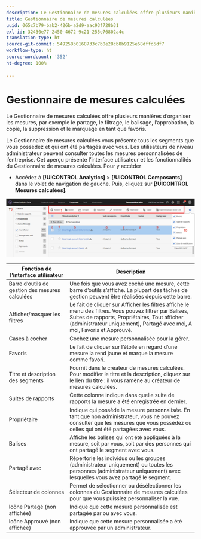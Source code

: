 ```yaml
---
description: Le Gestionnaire de mesures calculées offre plusieurs manières d’organiser les mesures, par exemple le partage, le filtrage, le balisage, l’approbation, la copie, la suppression et le marquage en tant que favoris.
title: Gestionnaire de mesures calculées
uuid: 065c7b79-bab2-426b-a2d9-aac93f728b31
exl-id: 32430e77-2450-4672-9c21-255e76802a4c
translation-type: ht
source-git-commit: 549258b0168733c7b0e28cb8b9125e68dffd5df7
workflow-type: ht
source-wordcount: '352'
ht-degree: 100%

---
```


# Gestionnaire de mesures calculées

Le Gestionnaire de mesures calculées offre plusieurs manières d’organiser les mesures, par exemple le partage, le filtrage, le balisage, l’approbation, la copie, la suppression et le marquage en tant que favoris.

Le Gestionnaire de mesures calculées vous présente tous les segments que vous possédez et qui ont été partagés avec vous. Les utilisateurs de niveau administrateur peuvent consulter toutes les mesures personnalisées de l’entreprise. Cet aperçu présente l’interface utilisateur et les fonctionnalités du Gestionnaire de mesures calculées. Pour y accéder

* Accédez à **[!UICONTROL Analytics]** > **[!UICONTROL Composants]** dans le volet de navigation de gauche. Puis, cliquez sur **[!UICONTROL Mesures calculées]**.

![](assets/calcmet_mgr_ui.png)

| Fonction de l’interface utilisateur | Description |
|---|---|
| Barre d’outils de gestion des mesures calculées | Une fois que vous avez coché une mesure, cette barre d’outils s’affiche. La plupart des tâches de gestion peuvent être réalisées depuis cette barre. |
| Afficher/masquer les filtres | Le fait de cliquer sur Afficher les filtres affiche le menu des filtres. Vous pouvez filtrer par Balises, Suites de rapports, Propriétaires, Tout afficher (administrateur uniquement), Partagé avec moi, A moi, Favoris et Approuvé. |
| Cases à cocher | Cochez une mesure personnalisée pour la gérer. |
| Favoris | Le fait de cliquer sur l’étoile en regard d’une mesure la rend jaune et marque la mesure comme favori. |
| Titre et description des segments | Fournit dans le créateur de mesures calculées. Pour modifier le titre et la description, cliquez sur le lien du titre : il vous ramène au créateur de mesures calculées. |
| Suites de rapports | Cette colonne indique dans quelle suite de rapports la mesure a été enregistrée en dernier. |
| Propriétaire | Indique qui possède la mesure personnalisée. En tant que non administrateur, vous ne pouvez consulter que les mesures que vous possédez ou celles qui ont été partagées avec vous. |
| Balises | Affiche les balises qui ont été appliquées à la mesure, soit par vous, soit par des personnes qui ont partagé le segment avec vous. |
| Partagé avec | Répertorie les individus ou les groupes (administrateur uniquement) ou toutes les personnes (administrateur uniquement) avec lesquelles vous avez partagé le segment. |
| Sélecteur de colonnes | Permet de sélectionner ou désélectionner les colonnes du Gestionnaire de mesures calculées pour que vous puissiez personnaliser la vue. |
| Icône Partagé  (non affichée) | Indique que cette mesure personnalisée est partagée par ou avec vous. |
| Icône Approuvé  (non affichée) | Indique que cette mesure personnalisée a été approuvée par un administrateur. |
